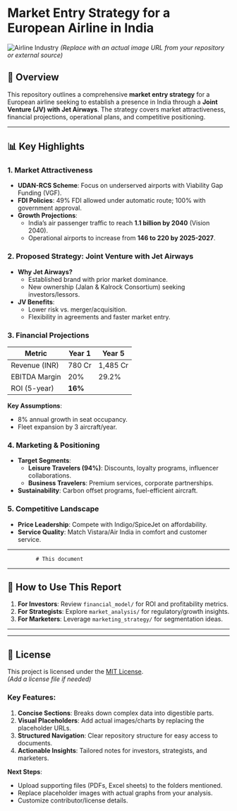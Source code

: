 # Market Entry Strategy for a European Airline in India

![Airline Industry](https://www.pixelstalk.net/wp-content/uploads/2016/05/Airplane-HD-Wallpaper.jpg)
*(Replace with an actual image URL from your repository or external source)*

## 📌 Overview
This repository outlines a comprehensive **market entry strategy** for a European airline seeking to establish a presence in India through a **Joint Venture (JV) with Jet Airways**. The strategy covers market attractiveness, financial projections, operational plans, and competitive positioning.

---

## 📊 Key Highlights
### **1. Market Attractiveness**
- **UDAN-RCS Scheme**: Focus on underserved airports with Viability Gap Funding (VGF).
- **FDI Policies**: 49% FDI allowed under automatic route; 100% with government approval.
- **Growth Projections**:  
  - India’s air passenger traffic to reach **1.1 billion by 2040** (Vision 2040).  
  - Operational airports to increase from **146 to 220 by 2025-2027**.

### **2. Proposed Strategy: Joint Venture with Jet Airways**
- **Why Jet Airways?**  
  - Established brand with prior market dominance.  
  - New ownership (Jalan & Kalrock Consortium) seeking investors/lessors.  
- **JV Benefits**:  
  - Lower risk vs. merger/acquisition.  
  - Flexibility in agreements and faster market entry.  

### **3. Financial Projections**
| Metric               | Year 1       | Year 5       |
|----------------------|-------------|-------------|
| Revenue (INR)        | 780 Cr      | 1,485 Cr    |
| EBITDA Margin        | 20%         | 29.2%       |
| ROI (5-year)         | **16%**     |             |

**Key Assumptions**:  
- 8% annual growth in seat occupancy.  
- Fleet expansion by 3 aircraft/year.  

### **4. Marketing & Positioning**
- **Target Segments**:  
  - **Leisure Travelers (94%)**: Discounts, loyalty programs, influencer collaborations.  
  - **Business Travelers**: Premium services, corporate partnerships.  
- **Sustainability**: Carbon offset programs, fuel-efficient aircraft.  

### **5. Competitive Landscape**
- **Price Leadership**: Compete with Indigo/SpiceJet on affordability.  
- **Service Quality**: Match Vistara/Air India in comfort and customer service.  

---
             # This document


---

## 🚀 How to Use This Report
1. **For Investors**: Review `financial_model/` for ROI and profitability metrics.  
2. **For Strategists**: Explore `market_analysis/` for regulatory/growth insights.  
3. **For Marketers**: Leverage `marketing_strategy/` for segmentation ideas.  

---


---


## 📜 License
This project is licensed under the [MIT License](LICENSE).  
*(Add a license file if needed)*


### Key Features:
1. **Concise Sections**: Breaks down complex data into digestible parts.
2. **Visual Placeholders**: Add actual images/charts by replacing the placeholder URLs.
3. **Structured Navigation**: Clear repository structure for easy access to documents.
4. **Actionable Insights**: Tailored notes for investors, strategists, and marketers.

**Next Steps**:  
- Upload supporting files (PDFs, Excel sheets) to the folders mentioned.  
- Replace placeholder images with actual graphs from your analysis.  
- Customize contributor/license details.
